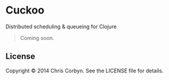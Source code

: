 # Cuckoo

Distributed scheduling &amp; queueing for Clojure

> Coming soon.


## License

Copyright © 2014 Chris Corbyn. See the LICENSE file for details.
